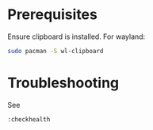 # Prerequisites
Ensure clipboard is installed. For wayland:

``` bash
sudo pacman -S wl-clipboard
```

# Troubleshooting
See
``` nvim
:checkhealth
```
